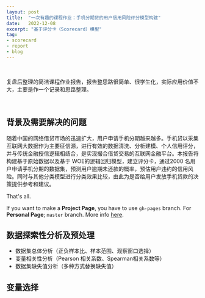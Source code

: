 ```yaml
---
layout: post
title:  "一次有趣的课程作业：手机分期贷的用户信用风险评分模型构建"
date:   2022-12-08
excerpt: "基于评分卡（Scorecard）模型"
tag:
- scorecard 
- report
- blog
---
```


<br/>

复盘后整理的简洁课程作业报告，报告整思路很简单、很学生化，实际应用价值不大，主要是作一个记录和思路整理。

<br/>

## 背景及需要解决的问题
随着中国的网络借贷市场的迅速扩大，用户申请手机分期越来越多。手机贷以采集互联网大数据作为主要征信源，进行有效的数据清洗、分析建模、个人信用评分，并与传统金融授信逻辑相结合，是实现撮合借贷交易的互联网金融平台。本报告将构建基于原始数据以及基于 WOE的逻辑回归模型，建立评分卡，通过2000 名用户申请手机分期的数据集，预测用户逾期未还款的概率，预估用户违约的信用风险。同时与其他分类模型进行分类效果比较，由此为是否给用户发放手机贷款的决策提供参考和建议。
     
That's all.

If you want to make a **Project Page**, you have to use `gh-pages` branch. For **Personal Page**; `master` branch. More info [here](https://help.github.com/articles/about-github-pages-and-jekyll/#jekylls-build-process).

## 数据探索性分析及预处理
* 数据集总体分析（正负样本比、样本范围、观察窗口选择）
* 变量相关性分析（Pearson 相关系数、Spearman相关系数等）
* 数据集缺失值分析（多种方式替换缺失值）

## 变量选择


